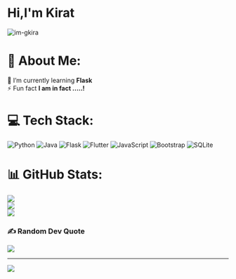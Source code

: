 <h1 align="left">Hi,I'm Kirat</h1>
<p align="left"> <img src="https://komarev.com/ghpvc/?username=im-gkira&label=Profile%20views&color=0e75b6&style=flat" alt="im-gkira" /> </p>

# 💫 About Me:
🌱 I’m currently learning **Flask**<br>
⚡ Fun fact **I am in fact .....!**


# 💻 Tech Stack:
![Python](https://img.shields.io/badge/python-3670A0?style=for-the-badge&logo=python&logoColor=ffdd54) ![Java](https://img.shields.io/badge/java-%23ED8B00.svg?style=for-the-badge&logo=java&logoColor=white) ![Flask](https://img.shields.io/badge/flask-%23000.svg?style=for-the-badge&logo=flask&logoColor=white) ![Flutter](https://img.shields.io/badge/Flutter-%2302569B.svg?style=for-the-badge&logo=Flutter&logoColor=white) ![JavaScript](https://img.shields.io/badge/javascript-%23323330.svg?style=for-the-badge&logo=javascript&logoColor=%23F7DF1E) ![Bootstrap](https://img.shields.io/badge/bootstrap-%23563D7C.svg?style=for-the-badge&logo=bootstrap&logoColor=white) ![SQLite](https://img.shields.io/badge/sqlite-%2307405e.svg?style=for-the-badge&logo=sqlite&logoColor=white)
# 📊 GitHub Stats:
![](https://github-readme-stats.vercel.app/api?username=im-gkira&theme=tokyonight&hide_border=false&include_all_commits=false&count_private=false)<br/>
![](https://github-readme-streak-stats.herokuapp.com/?user=im-gkira&theme=tokyonight&hide_border=false)<br/>
![](https://github-readme-stats.vercel.app/api/top-langs/?username=im-gkira&theme=tokyonight&hide_border=false&include_all_commits=false&count_private=false&layout=compact)

### ✍️ Random Dev Quote
![](https://quotes-github-readme.vercel.app/api?type=vetical&theme=dark)

---
[![](https://visitcount.itsvg.in/api?id=im-gkira&icon=0&color=0)](https://visitcount.itsvg.in)

<!-- Proudly created with GPRM ( https://gprm.itsvg.in ) -->
